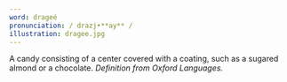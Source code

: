 ```yaml
---
word: drageé
pronunciation: / drazj•**ay** /
illustration: dragee.jpg
---
```


A candy consisting of a center covered with a coating, such as a sugared almond or a chocolate. *Definition from Oxford Languages.*
